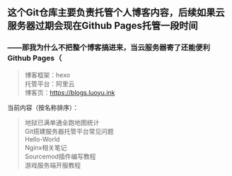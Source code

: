## 这个Git仓库主要负责托管个人博客内容，后续如果云服务器过期会现在Github Pages托管一段时间

### ——那我为什么不把整个博客搞进来，当云服务器寄了还能便利Github Pages（

>博客框架：hexo     
托管平台：阿里云    
博客页：https://blogs.luoyu.ink

当前内容（按名称排序）：
>地狱已满单通全跑地图统计   
Git搭建服务器托管平台常见问题   
Hello-World     
Nginx相关笔记   
Sourcemod插件编写教程   
游戏服务端开服教程  
